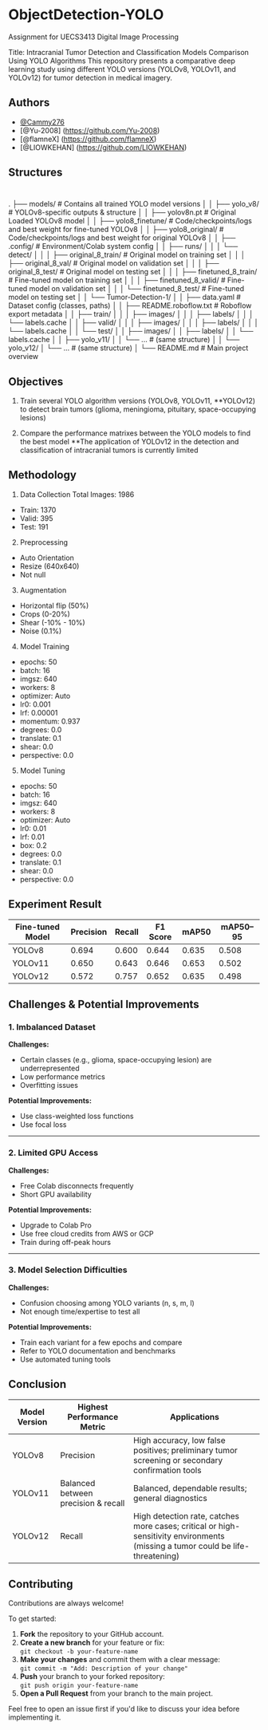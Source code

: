 
# ObjectDetection-YOLO
Assignment for UECS3413 Digital Image Processing

Title: Intracranial Tumor Detection and Classification Models Comparison Using YOLO Algorithms
This repository presents a comparative deep learning study using different YOLO versions (YOLOv8, YOLOv11, and YOLOv12) for tumor detection in medical imagery.


## Authors
- [@Cammy276](https://github.com/Cammy276)
- [@Yu-2008] (https://github.com/Yu-2008)
- [@flamneX] (https://github.com/flamneX)
- [@LIOWKEHAN] (https://github.com/LIOWKEHAN)


## Structures <pre> 
.
├── models/                                 # Contains all trained YOLO model versions
│
│   ├── yolo_v8/                            # YOLOv8-specific outputs & structure
│   │   ├── yolov8n.pt                      # Original Loaded YOLOv8 model
│   │   ├── yolo8_finetune/                 # Code/checkpoints/logs and best weight for fine-tuned YOLOv8
│   │   ├── yolo8_original/                 # Code/checkpoints/logs and best weight for original YOLOv8
│   │   ├── .config/                        # Environment/Colab system config
│   │   ├── runs/
│   │   │   └── detect/
│   │   │       ├── original_8_train/       # Original model on training set
│   │   │       ├── original_8_val/         # Original model on validation set
│   │   │       ├── original_8_test/        # Original model on testing set
│   │   │       ├── finetuned_8_train/      # Fine-tuned model on training set
│   │   │       ├── finetuned_8_valid/      # Fine-tuned model on validation set
│   │   │       └── finetuned_8_test/       # Fine-tuned model on testing set
│   │   └── Tumor-Detection-1/
│   │       ├── data.yaml                   # Dataset config (classes, paths)
│   │       ├── README.roboflow.txt         # Roboflow export metadata
│   │       ├── train/
│   │       │   ├── images/
│   │       │   ├── labels/
│   │       │   └── labels.cache
│   │       ├── valid/
│   │       │   ├── images/
│   │       │   ├── labels/
│   │       │   └── labels.cache
│   │       └── test/
│   │           ├── images/
│   │           ├── labels/
│   │           └── labels.cache
│
│   ├── yolo_v11/
│   │   └── ... # (same structure)
│
│   └── yolo_v12/
│       └── ... # (same structure)
│
└── README.md                               # Main project overview
</pre>


## Objectives

1) Train several YOLO algorithm versions (YOLOv8, YOLOv11, **YOLOv12) to detect brain tumors (glioma, meningioma, pituitary, space-occupying lesions)

2) Compare the performance matrixes between the YOLO models to find the best model
**The application of YOLOv12 in the detection and classification of intracranial tumors is currently limited


## Methodology
1) Data Collection
Total Images: 1986
- Train: 1370
- Valid: 395
- Test: 191

2) Preprocessing
- Auto Orientation
- Resize (640x640)
- Not null

3) Augmentation
- Horizontal flip (50%)
- Crops (0-20%)
- Shear (-10% - 10%)
- Noise (0.1%)

4) Model Training
- epochs: 50
- batch: 16
- imgsz: 640
- workers: 8
- optimizer: Auto
- lr0: 0.001
- lrf: 0.00001
- momentum: 0.937
- degrees: 0.0
- translate: 0.1
- shear: 0.0
- perspective: 0.0

5) Model Tuning
- epochs: 50
- batch: 16
- imgsz: 640
- workers: 8
- optimizer: Auto
- lr0: 0.01
- lrf: 0.01
- box: 0.2
- degrees: 0.0
- translate: 0.1
- shear: 0.0
- perspective: 0.0


## Experiment Result

| Fine-tuned Model | Precision | Recall | F1 Score | mAP50 | mAP50–95 |
|------------------|-----------|--------|----------|--------|-----------|
| YOLOv8           | 0.694 | 0.600  | 0.644 | 0.635 | 0.508 |
| YOLOv11          | 0.650 | 0.643  | 0.646 | 0.653 | 0.502 |
| YOLOv12          | 0.572 | 0.757 | 0.652  | 0.635 | 0.498 |



## Challenges & Potential Improvements

### 1. Imbalanced Dataset
**Challenges:**
- Certain classes (e.g., glioma, space-occupying lesion) are underrepresented
- Low performance metrics
- Overfitting issues

**Potential Improvements:**
- Use class-weighted loss functions
- Use focal loss

---

### 2. Limited GPU Access
**Challenges:**
- Free Colab disconnects frequently
- Short GPU availability

**Potential Improvements:**
- Upgrade to Colab Pro
- Use free cloud credits from AWS or GCP
- Train during off-peak hours

---

### 3. Model Selection Difficulties
**Challenges:**
- Confusion choosing among YOLO variants (n, s, m, l)
- Not enough time/expertise to test all

**Potential Improvements:**
- Train each variant for a few epochs and compare
- Refer to YOLO documentation and benchmarks
- Use automated tuning tools


## Conclusion

| Model Version | Highest Performance Metric        | Applications                                                                 |
|---------------|-----------------------------------|------------------------------------------------------------------------------|
| YOLOv8        | Precision                         | High accuracy, low false positives; preliminary tumor screening or secondary confirmation tools |
| YOLOv11       | Balanced between precision & recall | Balanced, dependable results; general diagnostics                            |
| YOLOv12       | Recall                            | High detection rate, catches more cases; critical or high-sensitivity environments (missing a tumor could be life-threatening) |


## Contributing

Contributions are always welcome!

To get started:

1. **Fork** the repository to your GitHub account.
2. **Create a new branch** for your feature or fix:  
   `git checkout -b your-feature-name`
3. **Make your changes** and commit them with a clear message:  
   `git commit -m "Add: Description of your change"`
4. **Push** your branch to your forked repository:  
   `git push origin your-feature-name`
5. **Open a Pull Request** from your branch to the main project.

Feel free to open an issue first if you'd like to discuss your idea before implementing it.
